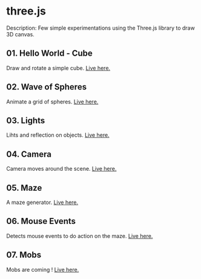 # three.js

Description: Few simple experimentations using the Three.js library to draw 3D canvas.

## 01. Hello World - Cube

Draw and rotate a simple cube.
[Live here.](https://dorianbayart.github.io/three.js/hello-world-cube/)

## 02. Wave of Spheres

Animate a grid of spheres.
[Live here.](https://dorianbayart.github.io/three.js/wave-of-spheres/)

## 03. Lights

Lihts and reflection on objects.
[Live here.](https://dorianbayart.github.io/three.js/lights/)

## 04. Camera

Camera moves around the scene.
[Live here.](https://dorianbayart.github.io/three.js/camera/)

## 05. Maze

A maze generator.
[Live here.](https://dorianbayart.github.io/three.js/maze/)

## 06. Mouse Events

Detects mouse events to do action on the maze.
[Live here.](https://dorianbayart.github.io/three.js/mouse-events/)

## 07. Mobs

Mobs are coming !
[Live here.](https://dorianbayart.github.io/three.js/mouse-events/)